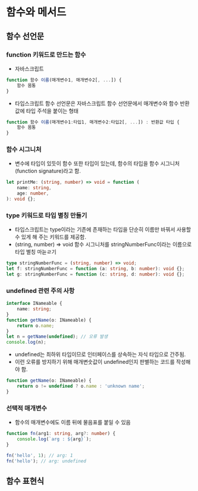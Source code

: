 # 함수와 메서드

## 함수 선언문

### function 키워드로 만드는 함수

-   자바스크립트

```js
function 함수 이름(매개변수1, 매개변수2[, ...]) {
    함수 몸통
}
```

-   타입스크립트 함수 선언문은 자바스크립트 함수 선언문에서 매개변수와 함수 반환값에 타입 주석을 붙이는 형태

```ts
function 함수 이름(매개변수1:타입1, 매개변수2:타입2[, ...]) : 반환값 타입 {
    함수 몸통
}
```

### 함수 시그니처

-   변수에 타입이 있듯이 함수 또한 타입이 있는데, 함수의 타입을 함수 시그니처(function signature)라고 함.

```ts
let printMe: (string, number) => void = function (
    name: string,
    age: number,
): void {};
```

### type 키워드로 타입 별칭 만들기

-   타입스크립트는 type이라는 기존에 존재하는 타입을 단순히 이름만 바꿔서 사용할 수 있게 해 주는 키워드를 제공함.
-   (string, number) => void 함수 시그니처를 stringNumberFunc이라는 이름으로 타입 별칭 마늗ㄹ기

```ts
type stringNumberFunc = (string, number) => void;
let f: stringNumberFunc = function (a: string, b: number): void {};
let g: stringNumberFunc = function (c: string, d: number): void {};
```

### undefined 관련 주의 사항

```ts
interface INameable {
    name: string;
}
function getName(o: INameable) {
    return o.name;
}
let n = getName(undefined); // 오류 발생
console.log(n);
```

-   undefined는 최하위 타입이므로 인터페이스를 상속하는 자식 타입으로 간주됨.
-   이런 오류를 방지하기 위해 매개변숫값이 undefined인지 판별하는 코드를 작성해야 함.

```ts
function getName(o: INameable) {
    return o != undefined ? o.name : 'unknown name';
}
```

### 선택적 매개변수

-   함수의 매개변수에도 이름 뒤에 물음표를 붙일 수 있음

```ts
function fn(arg1: string, arg?: number) {
    console.log(`arg : ${arg}`);
}

fn('hello', 1); // arg: 1
fn('hello'); // arg: undefined
```

## 함수 표현식
